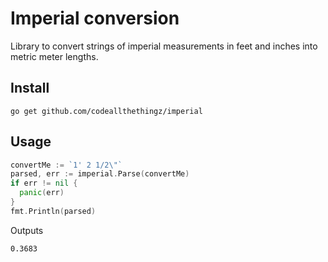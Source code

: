 # Imperial conversion

Library to convert strings of imperial measurements in feet and inches into metric meter lengths.

## Install

`go get github.com/codeallthethingz/imperial`

## Usage

```go
convertMe := `1' 2 1/2\"`
parsed, err := imperial.Parse(convertMe)
if err != nil {
  panic(err)
}
fmt.Println(parsed)
```

Outputs

```bash
0.3683
```
